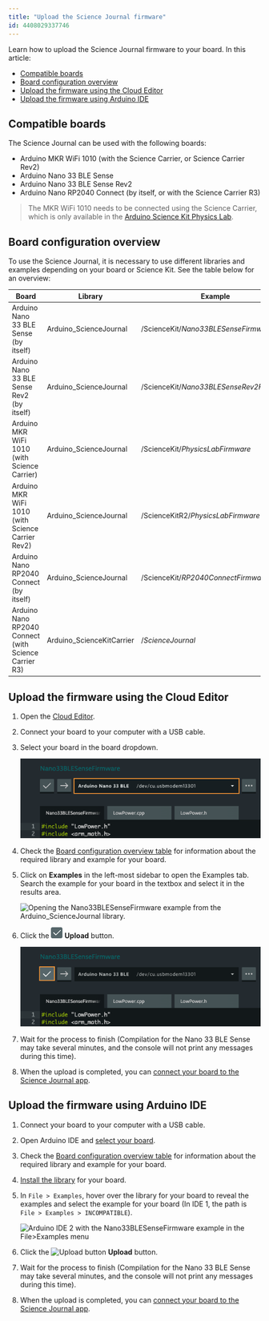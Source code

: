 ```yaml
---
title: "Upload the Science Journal firmware"
id: 4408029337746
---
```


Learn how to upload the Science Journal firmware to your board. In this article:

* [Compatible boards](#compatible-boards)
* [Board configuration overview](#board-configuration)
* [Upload the firmware using the Cloud Editor](#using-the-cloud-editor)
* [Upload the firmware using Arduino IDE](#using-arduino-ide)

<a id="compatible-boards"></a>

## Compatible boards

The Science Journal can be used with the following boards:

* Arduino MKR WiFi 1010 (with the Science Carrier, or Science Carrier Rev2)
* Arduino Nano 33 BLE Sense
* Arduino Nano 33 BLE Sense Rev2
* Arduino Nano RP2040 Connect (by itself, or with the Science Carrier R3)

>The MKR WiFi 1010 needs to be connected using the Science Carrier, which is only available in the [Arduino Science Kit Physics Lab](https://store.arduino.cc/products/arduino-science-kit-physics-lab).

<a id="board-configuration"></a>

## Board configuration overview

To use the Science Journal, it is necessary to use different libraries and examples depending on your board or Science Kit. See the table below for an overview:

| Board                                      | Library                 | Example                               |
| ------------------------------------------ | ----------------------- | ------------------------------------- |
| Arduino Nano 33 BLE Sense (by itself)       | Arduino_ScienceJournal | /ScienceKit/<em>Nano33BLESenseFirmware</em> |
| Arduino Nano 33 BLE Sense Rev2 (by itself)  | Arduino_ScienceJournal | /ScienceKit/<em>Nano33BLESenseRev2Firmware</em> |
| Arduino MKR WiFi 1010 (with Science Carrier)| Arduino_ScienceJournal | /ScienceKit/<em>PhysicsLabFirmware</em> |
| Arduino MKR WiFi 1010 (with Science Carrier Rev2)| Arduino_ScienceJournal | /ScienceKitR2/<em>PhysicsLabFirmware</em> |
| Arduino Nano RP2040 Connect (by itself)    | Arduino_ScienceJournal | /ScienceKit/<em>RP2040ConnectFirmware</em> |
| Arduino Nano RP2040 Connect (with Science Carrier R3)| Arduino_ScienceKitCarrier | /<em>ScienceJournal</em> |

<a id="using-the-cloud-editor"></a>

## Upload the firmware using the Cloud Editor

1. Open the [Cloud Editor](https://create.arduino.cc/editor).
2. Connect your board to your computer with a USB cable.
3. Select your board in the board dropdown.

   ![The board dropdown in the Cloud Editor.](img/web-editor-sj-firmware-board.png)

4. Check the [Board configuration overview  table](#board-configuration) for information about the required library and example for your board.
5. Click on **Examples** in the left-most sidebar to open the Examples tab. Search the example for your board in the textbox and select it in the results area.

    ![Opening the Nano33BLESenseFirmware example from the Arduino_ScienceJournal library.](img/web-editor-select-example.png)

6. Click the ![Cloud Editor upload button.](img/symbol_upload-web.png) **Upload** button.

   ![Uploading the sketch in the Cloud Editor.](img/web-editor-sj-firmware-upload.png)

7. Wait for the process to finish (Compilation for the Nano 33 BLE Sense may take several minutes, and the console will not print any messages during this time).
8. When the upload is completed, you can [connect your board to the Science Journal app](https://support.arduino.cc/hc/en-us/articles/4407749620370).

<a id="using-arduino-ide"></a>

## Upload the firmware using Arduino IDE

1. Connect your board to your computer with a USB cable.
2. Open Arduino IDE and [select your board](https://support.arduino.cc/hc/en-us/articles/4406856349970-Select-board-and-port-in-Arduino-IDE).
3. Check the [Board configuration overview  table](#board-configuration) for information about the required library and example for your board.
4. [Install the library](https://support.arduino.cc/hc/en-us/articles/5145457742236-Add-libraries-to-Arduino-IDE) for your board.
5. In `File > Examples`, hover over the library for your board to reveal the examples and select the example for your board (In IDE 1, the path is `File > Examples > INCOMPATIBLE`).

    ![Arduino IDE 2 with the Nano33BLESenseFirmware example in the File>Examples menu](img/ide2-select-example-sj.png)

6. Click the ![Upload button](img/symbol_upload.png) **Upload** button.
7. Wait for the process to finish (Compilation for the Nano 33 BLE Sense may take several minutes, and the console will not print any messages during this time).
8. When the upload is completed, you can [connect your board to the Science Journal app](https://support.arduino.cc/hc/en-us/articles/4407749620370).
